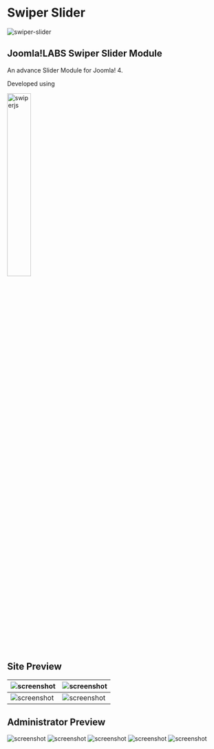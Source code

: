 Swiper Slider
====================
![swiper-slider](https://user-images.githubusercontent.com/906604/91635509-5b882900-e9f9-11ea-869d-73ac6f2822bc.png)

Joomla!LABS Swiper Slider Module
---------------------

An advance Slider Module for Joomla! 4.

Developed using

<a href="https://swiperjs.com" target="_blank"><img src="https://camo.githubusercontent.com/3cd0f58d5ab0820e7528f276dbffca9c1b8b34e3fc184967c03e7f0d88a93571/68747470733a2f2f7377697065726a732e636f6d2f696d616765732f73686172652d62616e6e65722e706e67" width="33%" alt="swiperjs" /></a>


Site Preview
---------------------

| ![screenshot](https://user-images.githubusercontent.com/906604/91639537-9600be80-ea17-11ea-81b9-782c99038594.png "Joomla!LABS Swiper Slider Module Site Screenshot")  | ![screenshot](https://user-images.githubusercontent.com/906604/91639552-b466ba00-ea17-11ea-9e71-01332efcf37c.png "Joomla!LABS Swiper Slider Module Site Screenshot")  |
| ------------- | ------------- |
| ![screenshot](https://user-images.githubusercontent.com/906604/91639556-c183a900-ea17-11ea-840d-78a28b7941bf.png "Joomla!LABS Swiper Slider Module Site Screenshot")  | ![screenshot](https://user-images.githubusercontent.com/906604/91639688-9cdc0100-ea18-11ea-843d-9f2c63563bba.png "Joomla!LABS Swiper Slider Module Site Screenshot")  |


Administrator Preview
---------------------
![screenshot](https://user-images.githubusercontent.com/906604/93741506-d6a1c100-fbec-11ea-946a-fd694f354986.png "Joomla!LABS Swiper Slider Module Administration Screenshot")
![screenshot](https://user-images.githubusercontent.com/906604/93740911-b3c2dd00-fbeb-11ea-9faa-d7f86aebfcae.png "Joomla!LABS Swiper Slider Module Administration Screenshot")
![screenshot](https://user-images.githubusercontent.com/906604/93741208-42375e80-fbec-11ea-8299-7611fe9907b3.png "Joomla!LABS Swiper Slider Module Administration Screenshot")
![screenshot](https://user-images.githubusercontent.com/906604/93740992-e1a82180-fbeb-11ea-9089-6e667e8e2280.png "Joomla!LABS Swiper Slider Module Administration Screenshot")
![screenshot](https://user-images.githubusercontent.com/906604/93741313-7ca0fb80-fbec-11ea-8774-2e4e4f9da3eb.png "Joomla!LABS Swiper Slider Module Administration Screenshot")
